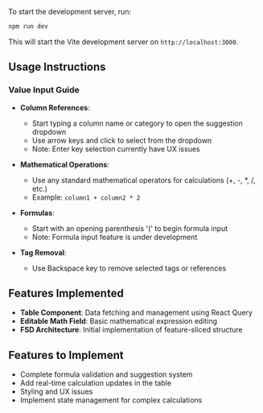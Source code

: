 To start the development server, run:

```sh
npm run dev
```

This will start the Vite development server on `http://localhost:3000`.

## Usage Instructions

### Value Input Guide

- **Column References**:
  - Start typing a column name or category to open the suggestion dropdown
  - Use arrow keys and click to select from the dropdown
  - Note: Enter key selection currently have UX issues

- **Mathematical Operations**:
  - Use any standard mathematical operators for calculations (+, -, *, /, etc.)
  - Example: `column1 + column2 * 2`

- **Formulas**:
  - Start with an opening parenthesis '(' to begin formula input
  - Note: Formula input feature is under development

- **Tag Removal**:
  - Use Backspace key to remove selected tags or references

## Features Implemented

- **Table Component**: Data fetching and management using React Query
- **Editable Math Field**: Basic mathematical expression editing
- **FSD Architecture**: Initial implementation of feature-sliced structure

## Features to Implement

- Complete formula validation and suggestion system
- Add real-time calculation updates in the table
- Styling and UX issues
- Implement state management for complex calculations